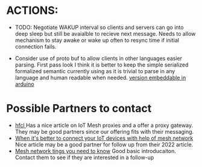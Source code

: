 

# ACTIONS:
- TODO: Negotiate WAKUP interval so clients and servers can go into
  deep sleep but still be avaialble to recieve next message. Needs to
  allow mechanism to stay awake or wake up often to resync time if 
  initial connection fails. 


* Consider use of proto buf to allow clients in other languages easier parsing.
  First pass look I think it is better to keep the simple serialized formalized
  semantic currently using as it is trivial to parse in any language and 
  human readable when needed.  [version embeddable in arduino](https://github.com/nanopb/nanopb/tree/master/examples/simple)



# Possible Partners to contact
- [hfcl ](https://io.hfcl.com/blog/mesh-network-and-iot/) Has a nice article on IoT Mesh proxies and a offer a proxy gateway.  They may be good partners since our offering fits with their messaging. 
- [When it's better to connect your IoT devices with help of mesh network](https://hackernoon.com/why-and-when-its-better-to-connect-your-iot-devices-with-help-of-a-mesh-network) Nice article may be a good partner for follow up from their 2022 article.
- [Mesh network tings you need to know](https://www.tronicszone.com/blog/iot-mesh-network/) Good basic introducaiton.   Contact them to see if they are interested in a follow-up

